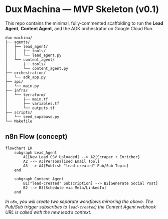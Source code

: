 # Dux Machina — MVP Skeleton (v0.1)

This repo contains the minimal, fully‑commented scaffolding to run the **Lead Agent**, **Content Agent**, and the ADK orchestrator on Google Cloud Run.

```
dux-machina/
├── agents/
│   ├── lead_agent/
│   │   ├── tools/
│   │   └── lead_agent.py
│   └── content_agent/
│       ├── tools/
│       └── content_agent.py
├── orchestration/
│   └── adk_app.py
├── api/
│   └── main.py
├── infra/
│   └── terraform/
│       ├── main.tf
│       ├── variables.tf
│       └── outputs.tf
├── scripts/
│   └── seed_supabase.py
└── Makefile
```

## n8n Flow (concept)

```mermaid
flowchart LR
    subgraph Lead_Agent
        A1[New Lead CSV Uploaded] --> A2[Scraper + Enricher]
        A2 --> A3[Personalised Email Tool]
        A3 --> A4[Publish "lead-created" Pub/Sub Topic]
    end

    subgraph Content_Agent
        B1["lead-created" Subscription] --> B2[Generate Social Post]
        B2 --> B3[Schedule via Meta/LinkedIn]
    end
```

*In `n8n`, you will create two separate workflows mirroring the above.  The Pub/Sub trigger subscribes to
`lead-created`; the Content Agent webhook URL is called with the new lead’s context.*
